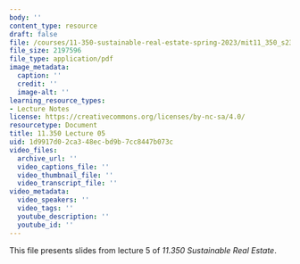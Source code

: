```yaml
---
body: ''
content_type: resource
draft: false
file: /courses/11-350-sustainable-real-estate-spring-2023/mit11_350_s23_lec05.pdf
file_size: 2197596
file_type: application/pdf
image_metadata:
  caption: ''
  credit: ''
  image-alt: ''
learning_resource_types:
- Lecture Notes
license: https://creativecommons.org/licenses/by-nc-sa/4.0/
resourcetype: Document
title: 11.350 Lecture 05
uid: 1d9917d0-2ca3-48ec-bd9b-7cc8447b073c
video_files:
  archive_url: ''
  video_captions_file: ''
  video_thumbnail_file: ''
  video_transcript_file: ''
video_metadata:
  video_speakers: ''
  video_tags: ''
  youtube_description: ''
  youtube_id: ''
---
```

This file presents slides from lecture 5 of *11.350 Sustainable Real Estate*.
